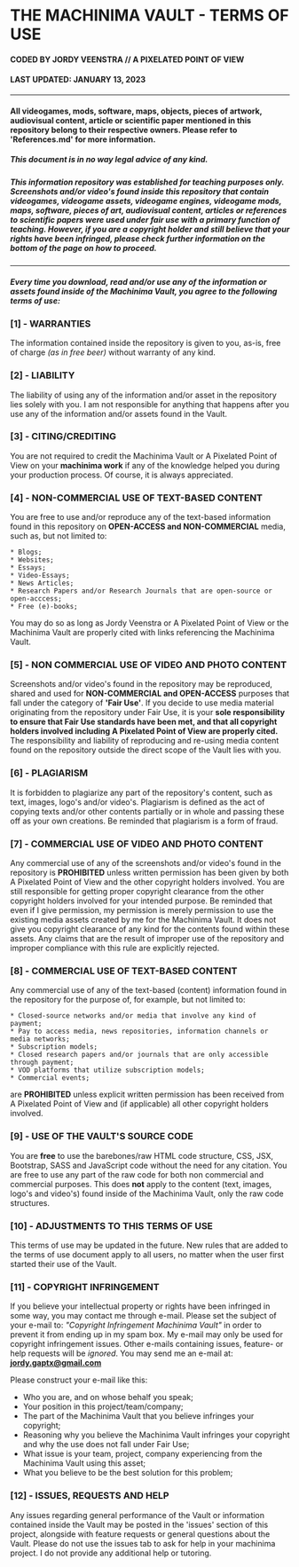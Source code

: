 # THE MACHINIMA VAULT - TERMS OF USE

#### CODED BY JORDY VEENSTRA // A PIXELATED POINT OF VIEW

#### LAST UPDATED: JANUARY 13, 2023

---

#### All videogames, mods, software, maps, objects, pieces of artwork, audiovisual content, article or scientific paper mentioned in this repository belong to their respective owners. Please refer to 'References.md' for more information.

##### This document is in no way legal advice of any kind.

##### This information repository was established for teaching purposes only. Screenshots and/or video's found inside this repository that contain videogames, videogame assets, videogame engines, videogame mods, maps, software, pieces of art, audiovisual content, articles or references to scientific papers were used under fair use with a primary function of teaching. However, if you are a copyright holder and still believe that your rights have been infringed, please check further information on the bottom of the page on how to proceed.

---

##### Every time you download, read and/or use any of the information or assets found inside of the Machinima Vault, you agree to the following terms of use:

### [1] - WARRANTIES

The information contained inside the repository is given to you, as-is, free of charge _(as in free beer)_ without warranty of any kind.

### [2] - LIABILITY

The liability of using any of the information and/or asset in the repository lies solely with you. I am not responsible for anything that happens after you use any of the information and/or assets found in the Vault.

### [3] - CITING/CREDITING

You are not required to credit the Machinima Vault or A Pixelated Point of View on your **machinima work** if any of the knowledge helped you
during your production process. Of course, it is always appreciated.

### [4] - NON-COMMERCIAL USE OF TEXT-BASED CONTENT

You are free to use and/or reproduce any of the text-based information found in this repository on **OPEN-ACCESS and NON-COMMERCIAL** media, such as, but not limited to:

    * Blogs;
    * Websites;
    * Essays;
    * Video-Essays;
    * News Articles;
    * Research Papers and/or Research Journals that are open-source or open-acccess;
    * Free (e)-books;

You may do so as long as Jordy Veenstra or A Pixelated Point of View or the Machinima Vault are properly cited with links referencing the Machinima Vault.

### [5] - NON COMMERCIAL USE OF VIDEO AND PHOTO CONTENT

Screenshots and/or video's found in the repository may be reproduced, shared and used for **NON-COMMERCIAL and OPEN-ACCESS** purposes that fall under the
category of **'Fair Use'**. If you decide to use media material originating from the repository under Fair Use, it is your **sole responsibility to ensure that Fair Use standards have been met, and that all copyright holders involved including A Pixelated Point of View are properly cited.** The responsibility
and liability of reproducing and re-using media content found on the repository outside the direct scope of the Vault lies with you.

### [6] - PLAGIARISM

It is forbidden to plagiarize any part of the repository's content, such as text, images, logo's and/or video's. Plagiarism is defined as the act of copying texts and/or other contents partially or in whole and passing these off as your own creations. Be reminded that plagiarism is a form of fraud.

### [7] - COMMERCIAL USE OF VIDEO AND PHOTO CONTENT

Any commercial use of any of the screenshots and/or video's found in the repository is **PROHIBITED** unless written permission has been given by both A Pixelated Point of View and the other
copyright holders involved. You are still responsible for getting proper copyright clearance from the other copyright holders involved for your intended purpose. Be reminded that even if I give permission, my permission is merely permission to use the existing media assets created by me for the Machinima Vault. It does not give you copyright clearance of any kind for the contents found within these assets. Any claims that are the result of improper use of the repository and improper compliance with this rule are explicitly rejected.

### [8] - COMMERCIAL USE OF TEXT-BASED CONTENT

Any commercial use of any of the text-based (content) information found in the repository for the purpose of, for example, but not limited to:

    * Closed-source networks and/or media that involve any kind of payment;
    * Pay to access media, news repositories, information channels or media networks;
    * Subscription models;
    * Closed research papers and/or journals that are only accessible through payment;
    * VOD platforms that utilize subscription models;
    * Commercial events;

are **PROHIBITED** unless explicit written permission has been received from A Pixelated Point of View and (if applicable) all other copyright holders involved.

### [9] - USE OF THE VAULT'S SOURCE CODE

You are **free** to use the barebones/raw HTML code structure, CSS, JSX, Bootstrap, SASS and JavaScript code without the need for any citation. You are free to use any part of the raw code for both non commercial and commercial purposes. This does **not** apply to the content (text, images, logo's and video's) found inside of the Machinima Vault, only the raw code structures.

### [10] - ADJUSTMENTS TO THIS TERMS OF USE

This terms of use may be updated in the future. New rules that are added to the terms of use document apply to all users, no matter when the user first started their use of the Vault.

### [11] - COPYRIGHT INFRINGEMENT

If you believe your intellectual property or rights have been infringed in some way, you may contact me through e-mail.
Please set the subject of your e-mail to: _"Copyright Infringement Machinima Vault"_ in order to prevent it from ending up in my spam box.
My e-mail may only be used for copyright infringement issues. Other e-mails containing issues, feature- or help requests will be _ignored_. You may send me an e-mail at: **jordy.gaptx@gmail.com**

Please construct your e-mail like this:

- Who you are, and on whose behalf you speak;
- Your position in this project/team/company;
- The part of the Machinima Vault that you believe infringes your copyright;
- Reasoning why you believe the Machinima Vault infringes your copyright and why the use does not fall under Fair Use;
- What issue is your team, project, company experiencing from the Machinima Vault using this asset;
- What you believe to be the best solution for this problem;

### [12] - ISSUES, REQUESTS AND HELP

Any issues regarding general performance of the Vault or information contained inside the Vault may be posted in the 'issues' section of this project, alongside with feature requests or general questions about the Vault. Please do not use the issues tab to ask for help in your machinima project. I do not provide any additional help or tutoring.
